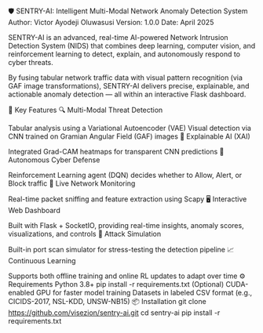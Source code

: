 🛡️ SENTRY-AI: Intelligent Multi-Modal Network Anomaly Detection System
Author: Victor Ayodeji Oluwasusi
Version: 1.0.0
Date: April 2025

SENTRY-AI is an advanced, real-time AI-powered Network Intrusion Detection System (NIDS) that combines deep learning, computer vision, and reinforcement learning to detect, explain, and autonomously respond to cyber threats.

By fusing tabular network traffic data with visual pattern recognition (via GAF image transformations), SENTRY-AI delivers precise, explainable, and actionable anomaly detection — all within an interactive Flask dashboard.

🚀 Key Features
🔍 Multi-Modal Threat Detection

Tabular analysis using a Variational Autoencoder (VAE)
Visual detection via CNN trained on Gramian Angular Field (GAF) images
🧠 Explainable AI (XAI)

Integrated Grad-CAM heatmaps for transparent CNN predictions
🤖 Autonomous Cyber Defense

Reinforcement Learning agent (DQN) decides whether to Allow, Alert, or Block traffic
📡 Live Network Monitoring

Real-time packet sniffing and feature extraction using Scapy
🖥️ Interactive Web Dashboard

Built with Flask + SocketIO, providing real-time insights, anomaly scores, visualizations, and controls
🧪 Attack Simulation

Built-in port scan simulator for stress-testing the detection pipeline
📈 Continuous Learning

Supports both offline training and online RL updates to adapt over time
⚙️ Requirements
Python 3.8+
pip install -r requirements.txt
(Optional) CUDA-enabled GPU for faster model training
Datasets in labeled CSV format (e.g., CICIDS-2017, NSL-KDD, UNSW-NB15)
📦 Installation
git clone https://github.com/visezion/sentry-ai.git
cd sentry-ai
pip install -r requirements.txt
